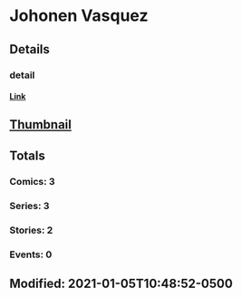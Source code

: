 # Johonen  Vasquez 
## Details
### detail
#### [Link](http://marvel.com/comics/creators/10193/johonen_vasquez?utm_campaign=apiRef&utm_source=225578a89fc76f3d20fbffda5d17a88d)
## [Thumbnail](http://i.annihil.us/u/prod/marvel/i/mg/b/40/image_not_available.jpg)
## Totals
### Comics: 3
### Series: 3
### Stories: 2
### Events: 0
## Modified: 2021-01-05T10:48:52-0500